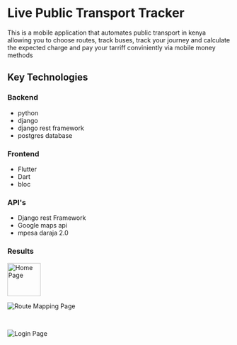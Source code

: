 # Live Public Transport Tracker

This is a mobile application that automates public transport in kenya allowing you to choose routes, track buses, track your journey and calculate the expected charge and pay your tarriff conviniently via mobile money methods

## Key Technologies

### Backend 
   - python
   - django
   - django rest framework
   - postgres database
  
### Frontend 
  - Flutter
  - Dart
  - bloc

### API's
  - Django rest Framework
  - Google maps api
  - mpesa daraja 2.0


### Results
<img src="https://github.com/BasilNjoga/live_public_transport_tracker/blob/main/images/homepage.jpg"  alt='Home Page' height=75>

</br>

![Route Mapping Page](https://github.com/BasilNjoga/live_public_transport_tracker/blob/main/images/routemapping.jpg 'Route Mapping Page')

</br>

![Login Page](https://github.com/BasilNjoga/live_public_transport_tracker/blob/main/images/loginpage.jpg 'login page')


